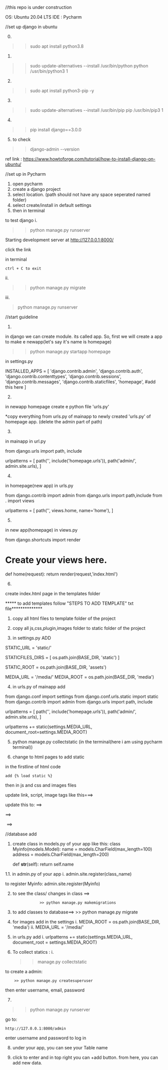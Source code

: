 
//this repo is under construction

OS: Ubuntu 20.04 LTS
IDE : Pycharm

//set up django in ubuntu

0. 
>> sudo apt install python3.8


1. 
>> sudo update-alternatives --install /usr/bin/python python /usr/bin/python3 1

2. 
>> sudo apt install python3-pip -y

3. 
>> sudo update-alternatives --install /usr/bin/pip pip /usr/bin/pip3 1


4. 
>> pip install django==3.0.0

5. to check
>> django-admin --version

ref link : https://www.howtoforge.com/tutorial/how-to-install-django-on-ubuntu/



//set up in Pycharm

1. open pycharm
2. create a django project
3. select location. (path should not have any space seperated named folder)
4. select create/install in default settings
5. then in terminal

to test django
i.	
>> python manage.py runserver

Starting development server at http://127.0.0.1:8000/

click the link

in terminal 

    ctrl + C to exit
 
ii. 	
>> python manage.py migrate

iii.	
> python manage.py runserver


//start guideline

1. 
in django we can create module. its called app.
So, first we will create a app
to make e newapp(let's say it's name is homepage)


>> python manage.py startapp homepage

in settings.py

INSTALLED_APPS = [
    'django.contrib.admin',
    'django.contrib.auth',
    'django.contrib.contenttypes',
    'django.contrib.sessions',
    'django.contrib.messages',
    'django.contrib.staticfiles',
    'homepage', #add this here
]

2.
in newapp homepage create e python file 'urls.py'

*copy everything from urls.py of mainapp to newly created 'urls.py' of homepage app.
(delete the admin part of path)

3.
in mainapp
	in url.py


from django.urls import path, include

urlpatterns = [
    path('', include('homepage.urls')),
    path('admin/', admin.site.urls),
]

4.
in homepage(new app)
	in urls.py


from django.contrib import admin
from django.urls import path,include
from . import views

urlpatterns = [
    path('', views.home, name='home'),
]


5.
in new app(homepage)
	in views.py


from django.shortcuts import render

# Create your views here.

def home(request):
    return render(request,'index.html')

6. 
create index.html page in the templates folder


***** to add templates follow "STEPS TO ADD TEMPLATE" txt file**************


1. copy all html files to template folder of the project

2. copy all js,css,plugin,images folder to static folder of the project

3. in settings.py ADD

STATIC_URL = 'static/'

STATICFILES_DIRS = [
    os.path.join(BASE_DIR, 'static')
]

STATIC_ROOT = os.path.join(BASE_DIR, 'assets')

MEDIA_URL = '/media/'
MEDIA_ROOT = os.path.join(BASE_DIR, 'media') 

4. in urls.py of mainapp add

from django.conf import settings
from django.conf.urls.static import static
from django.contrib import admin
from django.urls import path, include

urlpatterns = [
    path('', include('homepage.urls')),
    path('admin/', admin.site.urls),
]

urlpatterns += static(settings.MEDIA_URL, document_root=settings.MEDIA_ROOT)

5. python manage.py collectstatic (in the terminal(here i am using pycharm terminal))

6. change to html pages to add static

in the firstline of html code

    add {% load static %} 


then in js and css and images files

update link, script, image tags like this===>


<link rel="stylesheet" href="assets/css/main.css" /> 
update this to: 
==> <link rel="stylesheet" href="{%static 'assets/css/main.css' %}" />

<script src="assets/js/jquery.min.js"></script> 
==> <script src="{% static 'assets/js/jquery.min.js' %}"></script>

<span class="image main"><img src="images/pic03.jpg" alt="" /></span> 
==> <span class="image main"><img src="{% static 'images/pic03.jpg' %}" alt="" /></span>


//database add

1. create class in models.py of your app
like this: 
class Myinfo(models.Model):
    name = models.CharField(max_length=100)
    address = models.CharField(max_length=200)

    def __str__(self):
        return self.name 


1.1.
in admin.py of your app
					i. admin.site.register(class_name)

to register Myinfo:
                    admin.site.register(Myinfo)

2. to see the class/ changes in class ==>

                   >> python manage.py makemigrations  

3. to add classes to database==>
                   >> python manage.py migrate 

4. for images add in the settings
		i. MEDIA_ROOT = os.path.join(BASE_DIR, 'media')
		ii. MEDIA_URL = '/media/'

5. in urls.py add
		i. urlpatterns += static(settings.MEDIA_URL, document_root = settings.MEDIA_ROOT)

6. To collect statics :
	i.  
    >> manage.py collectstatic
	

to create a admin:

		>> python manage.py createsuperuser

then enter username, email, password

7.
>> python manage.py runserver

go to:
	
	http://127.0.0.1:8000/admin

enter username and password to log in

8. under your app, you can see your Table name

9. click to enter and in top right you can +add button. from here, you can add new data.